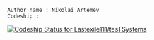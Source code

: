 
    Author name : Nikolai Artemev
    Codeship :     
[![Codeship Status for Lastexile111/tesTSystems](https://app.codeship.com/projects/c38fb490-0527-0137-b3e1-5e21083c0ee0/status?branch=master)](/projects/325395)